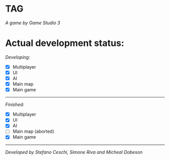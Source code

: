 # TAG
*A game by Game Studio 3*
# Actual development status:
*Developing:*
- [x] Multiplayer
- [x] UI
- [x] AI
- [x] Main map
- [x] Main game
---
*Finished:*
- [x] Multiplayer
- [x] UI
- [x] AI
- [ ] Main map (aborted)
- [x] Main game
---
*Developed by Stefano Ceschi, Simone Riva and Micheal Dobeson*
